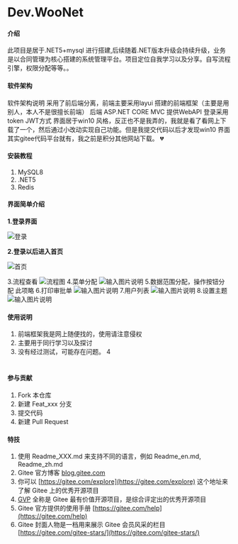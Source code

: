 # Dev.WooNet

#### 介绍
此项目是居于.NET5+mysql 进行搭建,后续随着.NET版本升级会持续升级，业务是以合同管理为核心搭建的系统管理平台。项目定位自我学习以及分享。自写流程引擎，权限分配等等。。

#### 软件架构
软件架构说明
采用了前后端分离，前端主要采用layui 搭建的前端框架（主要是用别人，本人不是很擅长前端）
后端 ASP.NET CORE MVC 提供WebAPI 
登录采用token JWT方式
界面居于win10 风格，反正也不是我弄的，我就是看了看网上下载了一个，然后通过小改动实现自己功能。但是我提交代码以后才发现win10 界面其实gitee代码平台就有，我之前是积分其他网站下载。 :broken_heart: 



#### 安装教程

1.  MySQL8 
2.  .NET5
3.  Redis

#### 界面简单介绍
 **1.登录界面** 

![登录](https://images.gitee.com/uploads/images/2021/1123/165147_a5fdea4d_1806837.png "首页1.png")

 **2.登录以后进入首页** 

![首页](https://images.gitee.com/uploads/images/2021/1123/165232_274997a1_1806837.png "首页2.png")

3.流程查看
![流程图](https://images.gitee.com/uploads/images/2021/1123/165319_98651828_1806837.png "流程查看.png")
4.菜单分配
![输入图片说明](https://images.gitee.com/uploads/images/2021/1123/165405_2541878e_1806837.png "菜单分配.png")
5.数据范围分配，操作按钮分配
此项略
6.打印审批单
![输入图片说明](https://images.gitee.com/uploads/images/2021/1123/165450_76aa87a5_1806837.png "打印审批单.png")
7.用户列表
![输入图片说明](https://images.gitee.com/uploads/images/2021/1123/165522_5ea00a38_1806837.png "用户列表.png")
8.设置主题
![输入图片说明](https://images.gitee.com/uploads/images/2021/1123/170043_9d5e7ab4_1806837.png "主题3.png")


#### 使用说明

1.  前端框架我是网上随便找的，使用请注意侵权
2.  主要用于同行学习以及探讨
3.  没有经过测试，可能存在问题。
4

#

#### 参与贡献

1.  Fork 本仓库
2.  新建 Feat_xxx 分支
3.  提交代码
4.  新建 Pull Request


#### 特技

1.  使用 Readme\_XXX.md 来支持不同的语言，例如 Readme\_en.md, Readme\_zh.md
2.  Gitee 官方博客 [blog.gitee.com](https://blog.gitee.com)
3.  你可以 [https://gitee.com/explore](https://gitee.com/explore) 这个地址来了解 Gitee 上的优秀开源项目
4.  [GVP](https://gitee.com/gvp) 全称是 Gitee 最有价值开源项目，是综合评定出的优秀开源项目
5.  Gitee 官方提供的使用手册 [https://gitee.com/help](https://gitee.com/help)
6.  Gitee 封面人物是一档用来展示 Gitee 会员风采的栏目 [https://gitee.com/gitee-stars/](https://gitee.com/gitee-stars/)
